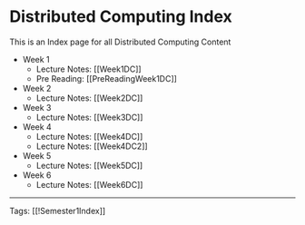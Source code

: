 # Distributed Computing Index

This is an Index page for all Distributed Computing Content

- Week 1
	- Lecture Notes: [[Week1DC]]
	- Pre Reading: [[PreReadingWeek1DC]]
- Week 2
	- Lecture Notes: [[Week2DC]]
- Week 3
	- Lecture Notes: [[Week3DC]]
- Week 4
	- Lecture Notes: [[Week4DC]]
	- Lecture Notes: [[Week4DC2]]
- Week 5
	- Lecture Notes: [[Week5DC]] 
- Week 6
	- Lecture Notes: [[Week6DC]] 

---
Tags: [[!Semester1Index]]